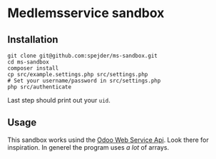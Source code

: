 # Medlemsservice sandbox

## Installation
```
git clone git@github.com:spejder/ms-sandbox.git
cd ms-sandbox
composer install
cp src/example.settings.php src/settings.php
# Set your username/password in src/settings.php
php src/authenticate
```

Last step should print out your `uid`.

## Usage
This sandbox works usind the [Odoo Web Service Api](https://www.odoo.com/documentation/11.0/webservices/odoo.html). Look there for inspiration.
In generel the program uses _a lot_ of arrays.
